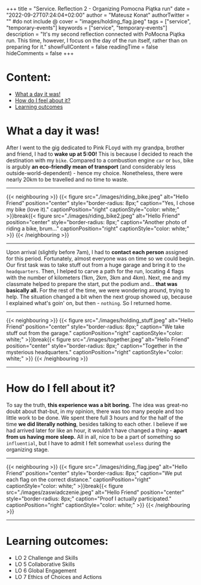 +++
title = "Service. Reflection 2 - Organizing Pomocna Piątka run"
date = "2022-09-27T07:24:04+02:00"
author = "Mateusz Konat"
authorTwitter = "" #do not include @
cover = "images/holding_flag.jpeg"
tags = ["service", "temporary-events"]
keywords = ["service", "temporary-events"]
description = "It's my second reflection connected with PoMocna Piątka run. This time, however, I focus on the day of the run itself, rather than on preparing for it."
showFullContent = false
readingTime = false
hideComments = false
+++

# Content:
- [What a day it was!](/portfolio/posts/pomocna-piatka-organization/#what-a-day-it-was)
- [How do I feel about it?](/portfolio/posts/pomocna-piatka-organization/#how-do-i-fell-about-it)
- [Learning outcomes](/portfolio/posts/pomocna-piatka-organization/#learning-outcomes)

# What a day it was!
After I went to the gig dedicated to Pink FLoyd with my grandpa, brother and friend, I had to **wake up at 5:00!** This is because I decided to reach the destination with my `bike`. Compared to a combustion engine `car` or `bus`, bike is argubly **an eco-friendly mean of transport** (and considerably less outside-world-dependent) - hence my choice. Nonetheless, there were nearly 20km to be travelled and no time to waste.

***
{{< neighbouring >}}
{{< figure src="./images/riding_bike.jpeg" alt="Hello Friend" position="center" style="border-radius: 8px;" caption="Yes, I chose my bike (love it)." captionPosition="right" captionStyle="color: white;" >}}break{{< figure src="./images/riding_bike2.jpeg" alt="Hello Friend" position="center" style="border-radius: 8px;" caption="Another photo of riding a bike, brum..." captionPosition="right" captionStyle="color: white;" >}}
{{< /neighbouring >}}
***

Upon arrival (slightly before 7am), I had to **contact each person** assigned for this period. Fortunately, almost everyone was on time so we could begin. Our first task was to take stuff out from a huge garage and bring it to `the headquarters`. Then, I helped to carve a path for the run, locating 4 flags with the number of kilometers (1km, 2km, 3km and 4km). Next, me and my classmate helped to prepare the start, put the podium and... **that was basically all.** For the rest of the time, we were wondering around, trying to help. The situation changed a bit when the next group showed up, because I explained what's goin' on, but then - `nothing`. So I returned home.

***
{{< neighbouring >}}
{{< figure src="./images/holding_stuff.jpeg" alt="Hello Friend" position="center" style="border-radius: 8px;" caption="We take stuff out from the garage." captionPosition="right" captionStyle="color: white;" >}}break{{< figure src="./images/together.jpeg" alt="Hello Friend" position="center" style="border-radius: 8px;" caption="Together in the mysterious headquarters." captionPosition="right" captionStyle="color: white;" >}}
{{< /neighbouring >}}
***

# How do I fell about it?
To say the truth, **this experience was a bit boring.** The idea was great-no doubt about that-but, in my opinion, there was too many people and too little work to be done. We spent there full 3 hours and for the half of the time **we did literally nothing**, besides talking to each other. I believe if we had arrived later for like an hour, it wouldn't have changed a thing - **apart from us having more sleep.** All in all, nice to be a part of something so `influential`, but I have to admit I felt somewhat `useless` during the organizing stage.

***
{{< neighbouring >}}
{{< figure src="./images/riding_flag.jpeg" alt="Hello Friend" position="center" style="border-radius: 8px;" caption="We put each flag on the correct distance." captionPosition="right" captionStyle="color: white;" >}}break{{< figure src="./images/zaswiadczenie.jpeg" alt="Hello Friend" position="center" style="border-radius: 8px;" caption="Proof I actually participated." captionPosition="right" captionStyle="color: white;" >}}
{{< /neighbouring >}}
***

# Learning outcomes:
- LO 2 Challenge and Skills
- LO 5 Collaborative Skills
- LO 6 Global Engagement
- LO 7 Ethics of Choices and Actions
